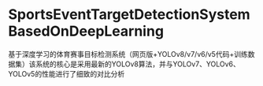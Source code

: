 # SportsEventTargetDetectionSystemBasedOnDeepLearning
基于深度学习的体育赛事目标检测系统（网页版+YOLOv8/v7/v6/v5代码+训练数据集）该系统的核心是采用最新的YOLOv8算法，并与YOLOv7、YOLOv6、YOLOv5的性能进行了细致的对比分析
